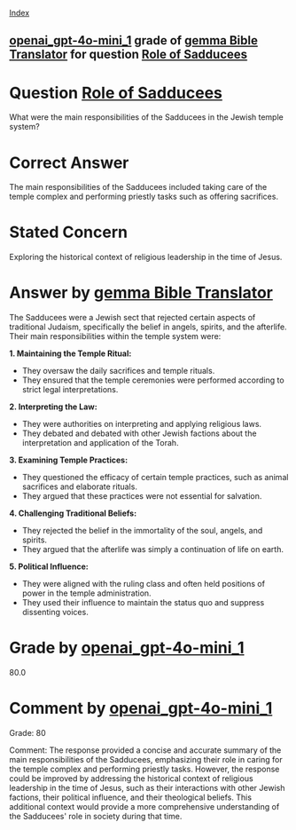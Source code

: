 
[Index](../../../../index.md)
## [openai_gpt-4o-mini_1](../../../grading_models/openai_gpt-4o-mini_1.md) grade of [gemma Bible Translator](../../../answering_models/gemma_Bible_Translator.md) for question [Role of Sadducees](../../../questions/Role_of_Sadducees.md)

# Question [Role of Sadducees](../../../questions/Role_of_Sadducees.md)
What were the main responsibilities of the Sadducees in the Jewish temple system?

# Correct Answer
The main responsibilities of the Sadducees included taking care of the temple complex and performing priestly tasks such as offering sacrifices.

# Stated Concern
Exploring the historical context of religious leadership in the time of Jesus.

# Answer by [gemma Bible Translator](../../../answering_models/gemma_Bible_Translator.md)
The Sadducees were a Jewish sect that rejected certain aspects of traditional Judaism, specifically the belief in angels, spirits, and the afterlife. Their main responsibilities within the temple system were:

**1. Maintaining the Temple Ritual:**

* They oversaw the daily sacrifices and temple rituals.
* They ensured that the temple ceremonies were performed according to strict legal interpretations.

**2. Interpreting the Law:**

* They were authorities on interpreting and applying religious laws.
* They debated and debated with other Jewish factions about the interpretation and application of the Torah.

**3. Examining Temple Practices:**

* They questioned the efficacy of certain temple practices, such as animal sacrifices and elaborate rituals.
* They argued that these practices were not essential for salvation.

**4. Challenging Traditional Beliefs:**

* They rejected the belief in the immortality of the soul, angels, and spirits.
* They argued that the afterlife was simply a continuation of life on earth.

**5. Political Influence:**

* They were aligned with the ruling class and often held positions of power in the temple administration.
* They used their influence to maintain the status quo and suppress dissenting voices.

# Grade by [openai_gpt-4o-mini_1](../../../grading_models/openai_gpt-4o-mini_1.md)
80.0

# Comment by [openai_gpt-4o-mini_1](../../../grading_models/openai_gpt-4o-mini_1.md)
Grade: 80

Comment: The response provided a concise and accurate summary of the main responsibilities of the Sadducees, emphasizing their role in caring for the temple complex and performing priestly tasks. However, the response could be improved by addressing the historical context of religious leadership in the time of Jesus, such as their interactions with other Jewish factions, their political influence, and their theological beliefs. This additional context would provide a more comprehensive understanding of the Sadducees' role in society during that time.

